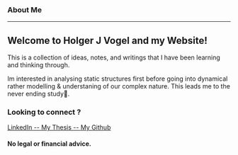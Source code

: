 ### About Me

__________

## Welcome to Holger J Vogel and my Website!

This is a collection of ideas, notes, and writings that I have been learning and thinking through.


Im interested in analysing static structures first before going into dynamical rather modelling & understaning of our complex nature. This leads me to the never ending study🌺.



### Looking to connect ?

[LinkedIn   ](https://ch.linkedin.com/in/holger-vogel-dr-rer-nat-769aa295)
<span class="mr-4"></span>
[  -- My Thesis --  ](https://freidok.uni-freiburg.de/dnb/download/364)
<span class="mr-4"></span>
[   My Github](https://github.com/HJVogel)

#### No legal or financial advice.